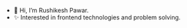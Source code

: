 - 👋 Hi, I’m Rushikesh Pawar.
- ✨ Interested in frontend technologies and problem solving.


<!---
rushipawarms/rushipawarms is a ✨ special ✨ repository because its `README.md` (this file) appears on your GitHub profile.
You can click the Preview link to take a look at your changes.
--->
